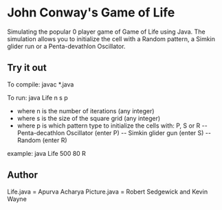 # John Conway's Game of Life

Simulating the popular 0 player game of Game of Life using Java. The simulation allows you to initialize the cell with a Random pattern, a Simkin glider run or a Penta-devathlon Oscillator.

## Try it out

To compile: javac *.java

To run: java Life n s p

- where n is the number of iterations (any integer)
- where s is the size of the square grid (any integer)
- where p is which pattern type to initialize the cells with: P, S or R
-- Penta-decathlon Oscillator (enter P)
-- Simkin glider gun (enter S)
-- Random (enter R)

example: java Life 500 80 R

## Author

Life.java = Apurva Acharya
Picture.java = Robert Sedgewick and Kevin Wayne
